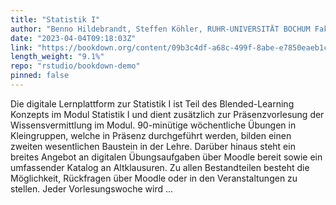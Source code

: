 ```yaml
---
title: "Statistik I"
author: "Benno Hildebrandt, Steffen Köhler, RUHR-UNIVERSITÄT BOCHUM Fakultät für Wirtschaftswissenschaft Lehrstuhl für Statistik/Ökonometrie"
date: "2023-04-04T09:18:03Z"
link: "https://bookdown.org/content/09b3c4df-a68c-499f-8abe-e7850eaeb1c3/"
length_weight: "9.1%"
repo: "rstudio/bookdown-demo"
pinned: false
---
```


Die digitale Lernplattform zur Statistik I ist Teil des Blended-Learning Konzepts im Modul Statistik I und dient zusätzlich zur Präsenzvorlesung der Wissensvermittlung im Modul. 90-minütige wöchentliche Übungen in Kleingruppen, welche in Präsenz durchgeführt werden, bilden einen zweiten wesentlichen Baustein in der Lehre. Darüber hinaus steht ein breites Angebot an digitalen Übungsaufgaben über Moodle bereit sowie ein umfassender Katalog an Altklausuren. Zu allen Bestandteilen besteht die Möglichkeit, Rückfragen über Moodle oder in den Veranstaltungen zu stellen. Jeder Vorlesungswoche wird ...
